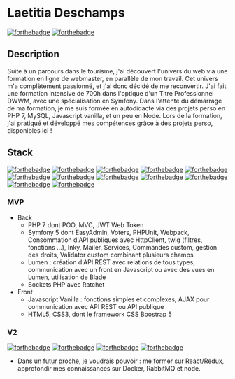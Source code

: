 # Laetitia Deschamps
[![forthebadge](https://img.shields.io/badge/LinkedIn-0077B5?style=for-the-badge&logo=linkedin&logoColor=white)](https://www.linkedin.com/in/laetitiadeschamps/)  [![forthebadge](https://img.shields.io/badge/GitHub-100000?style=for-the-badge&logo=github&logoColor=white)](http://forthebadge.com)



## Description
Suite à un parcours dans le tourisme, j'ai découvert l'univers du web via une formation en ligne de webmaster, en parallèle de mon travail. Cet univers m'a complètement passionné, et j'ai donc décidé de me reconvertir. J'ai fait une formation intensive de 700h dans l'optique d'un Titre Professionnel DWWM, avec une spécialisation en Symfony.
Dans l'attente du démarrage de ma formation, je me suis formée en autodidacte via des projets perso en PHP 7, MySQL, Javascript vanilla, et un peu en Node.
Lors de la formation, j'ai pratiqué et développé mes compétences grâce à des projets perso, disponibles ici !

## Stack 
[![forthebadge](https://img.shields.io/badge/Symfony-000000?style=for-the-badge&logo=Symfony&logoColor=white)](http://forthebadge.com)
[![forthebadge](https://img.shields.io/badge/PHP-777BB4?style=for-the-badge&logo=php&logoColor=white)](http://forthebadge.com)
[![forthebadge](https://img.shields.io/badge/HTML5-E34F26?style=for-the-badge&logo=html5&logoColor=white)](http://forthebadge.com)
[![forthebadge](https://img.shields.io/badge/CSS3-1572B6?style=for-the-badge&logo=css3&logoColor=white)](http://forthebadge.com)
[![forthebadge](https://img.shields.io/badge/JavaScript-F7DF1E?style=for-the-badge&logo=javascript&logoColor=black)](http://forthebadge.com)
[![forthebadge](https://img.shields.io/badge/PHP-777BB4?style=for-the-badge&logo=php&logoColor=white)](http://forthebadge.com)
[![forthebadge](https://img.shields.io/badge/Leaflet-199900?style=for-the-badge&logo=Leaflet&logoColor=white)](http://forthebadge.com)
[![forthebadge](https://img.shields.io/badge/json-5E5C5C?style=for-the-badge&logo=json&logoColor=white)](http://forthebadge.com)
[![forthebadge](https://img.shields.io/badge/MySQL-00000F?style=for-the-badge&logo=mysql&logoColor=white)](http://forthebadge.com)
[![forthebadge](https://img.shields.io/badge/Bootstrap-563D7C?style=for-the-badge&logo=bootstrap&logoColor=white)](http://forthebadge.com)
[![forthebadge](https://img.shields.io/badge/Git-F05032?style=for-the-badge&logo=git&logoColor=white)](http://forthebadge.com)
[![forthebadge](https://img.shields.io/badge/Insomnia-5849be?style=for-the-badge&logo=Insomnia&logoColor=white)](http://forthebadge.com)
### MVP
- Back 
    - PHP 7 dont POO, MVC, JWT Web Token
    - Symfony 5 dont EasyAdmin, Voters, PHPUnit,  Webpack, Consommation d'API publiques avec HttpClient, twig (filtres, fonctions ...), Inky, Mailer, Services, Commandes custom, gestion des droits, Validator custom combinant plusieurs champs
    - Lumen : création d'API REST avec relations de tous types, communication avec un front en Javascript ou avec des vues en Lumen, utilisation de Blade
    - Sockets PHP avec Ratchet
- Front
    - Javascript Vanilla : fonctions simples et complexes, AJAX pour communication avec API REST ou API publique
    - HTML5, CSS3, dont le framework CSS Boostrap 5


### V2
[![forthebadge](https://img.shields.io/badge/React_Native-20232A?style=for-the-badge&logo=react&logoColor=61DAFB)](http://forthebadge.com)
[![forthebadge](https://img.shields.io/badge/Docker-2CA5E0?style=for-the-badge&logo=docker&logoColor=white)](http://forthebadge.com)
[![forthebadge](https://img.shields.io/badge/rabbitmq-%23FF6600.svg?&style=for-the-badge&logo=rabbitmq&logoColor=white)](http://forthebadge.com)
[![forthebadge](https://img.shields.io/badge/Node.js-339933?style=for-the-badge&logo=nodedotjs&logoColor=white)](http://forthebadge.com)
- Dans un futur proche, je voudrais pouvoir : me former sur React/Redux, approfondir mes connaissances sur Docker, RabbitMQ et node.



